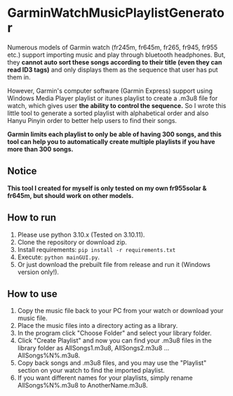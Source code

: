 # GarminWatchMusicPlaylistGenerator
Numerous models of Garmin watch (fr245m, fr645m, fr265, fr945, fr955 etc.) support importing music and play through bluetooth headphones. But, they **cannot auto sort these songs according to their title (even they can read ID3 tags)** and only displays them as the sequence that user has put them in. 

However, Garmin's computer software (Garmin Express) support using Windows Media Player playlist or itunes playlist to create a .m3u8 file for watch, which gives user **the ability to control the sequence.** So I wrote this little tool to generate a sorted playlist with alphabetical order and also Hanyu Pinyin order to better help users to find their songs. 

**Garmin limits each playlist to only be able of having 300 songs, and this tool can help you to automatically create multiple playlists if you have more than 300 songs.**

## Notice
**This tool I created for myself is only tested on my own fr955solar & fr645m, but should work on other models.**

## How to run
1. Please use python 3.10.x (Tested on 3.10.11).
2. Clone the repository or download zip.
3. Install requirements: ``pip install -r requirements.txt``
4. Execute: ``python mainGUI.py``.
5. Or just download the prebuilt file from release and run it (Windows version only!).

## How to use
1. Copy the music file back to your PC from your watch or download your music file.
2. Place the music files into a directory acting as a library.
3. In the program click "Choose Folder" and select your library folder.
4. Click "Create Playlist" and now you can find your .m3u8 files in the library folder as AllSongs1.m3u8, AllSongs2.m3u8 ... AllSongs%N%.m3u8.
5. Copy back songs and .m3u8 files, and you may use the "Playlist" section on your watch to find the imported playlist.
6. If you want different names for your playlists, simply rename AllSongs%N%.m3u8 to AnotherName.m3u8.

